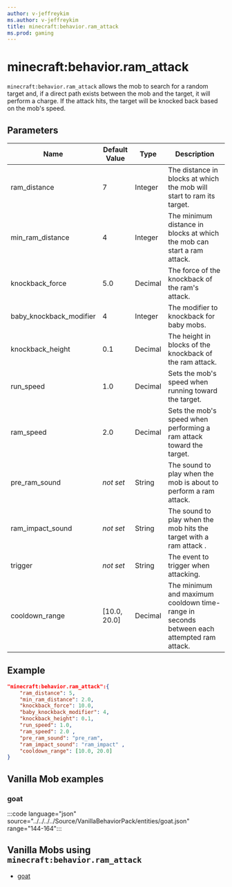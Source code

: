 ```yaml
---
author: v-jeffreykim
ms.author: v-jeffreykim
title: minecraft:behavior.ram_attack
ms.prod: gaming
---
```


# minecraft:behavior.ram_attack

`minecraft:behavior.ram_attack` allows the mob to search for a random target and, if a direct path exists between the mob and the target, it will perform a charge. If the attack hits, the target will be knocked back based on the mob's speed.

## Parameters

|Name |Default Value  |Type  |Description  |
|---------|---------|---------|---------|
| ram_distance | 7 | Integer | The distance in blocks at which the mob will start to ram its target. |
| min_ram_distance | 4 | Integer | The minimum distance in blocks at which the mob can start a ram attack. |
| knockback_force | 5.0 | Decimal | The force of the knockback of the ram's attack. |
| baby_knockback_modifier | 4 | Integer | The modifier to knockback for baby mobs. |
| knockback_height | 0.1 | Decimal | The height in blocks of the knockback of the ram attack. |
| run_speed | 1.0 | Decimal | Sets the mob's speed when running toward the target. |
| ram_speed | 2.0 | Decimal | Sets the mob's speed when performing a ram attack toward the target. |
| pre_ram_sound | *not set* | String | The sound to play when the mob is about to perform a ram attack. |
| ram_impact_sound | *not set* | String | The sound to play when the mob hits the target with a ram attack .|
| trigger | *not set* | String | The event to trigger when attacking. |
| cooldown_range | [10.0, 20.0] | Decimal | The minimum and maximum cooldown time-range in seconds between each attempted ram attack. |

## Example

```json
"minecraft:behavior.ram_attack":{
    "ram_distance": 5,
    "min_ram_distance": 2.0,
    "knockback_force": 10.0,
    "baby_knockback_modifier": 4,
    "knockback_height": 0.1,
    "run_speed": 1.0,
    "ram_speed": 2.0 ,
    "pre_ram_sound": "pre_ram",
    "ram_impact_sound": "ram_impact" ,
    "cooldown_range": [10.0, 20.0] 
}
```

## Vanilla Mob examples

### goat

:::code language="json" source="../../../../Source/VanillaBehaviorPack/entities/goat.json" range="144-164":::

## Vanilla Mobs using `minecraft:behavior.ram_attack`

- [goat](../../../../Source/VanillaBehaviorPack_Snippets/entities/goat.md)
